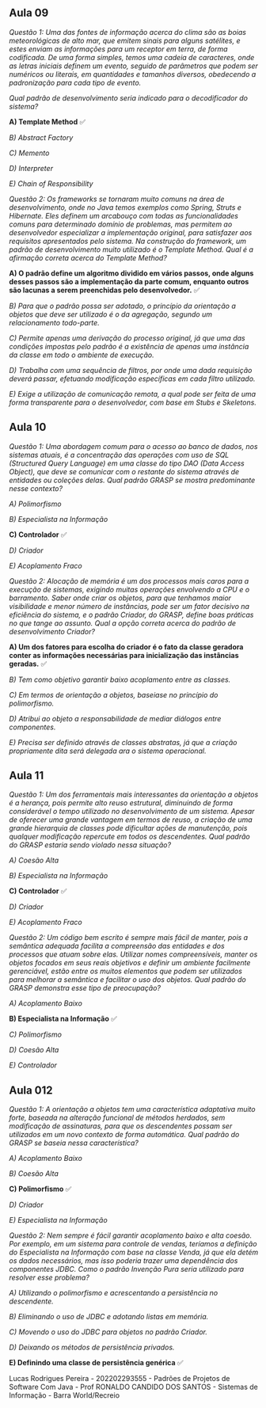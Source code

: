                                   
## **Aula 09**

*Questão 1: Uma das fontes de informação acerca do clima são as boias meteorológicas de alto 
mar, que emitem sinais para alguns satélites, e estes enviam as informações para um receptor 
em terra, de forma codificada. De uma forma simples, temos uma cadeia de caracteres, onde 
as letras iniciais definem um evento, seguido de parâmetros que podem ser numéricos ou 
literais, em quantidades e tamanhos diversos, obedecendo a padronização para cada tipo de 
evento.*

*Qual padrão de desenvolvimento seria indicado para o decodificador do sistema?*

**A) Template Method** ✅

*B) Abstract Factory*

*C) Memento*

*D) Interpreter*

*E) Chain of Responsibility*


*Questão 2: Os frameworks se tornaram muito comuns na área de desenvolvimento, onde no Java temos 
exemplos como Spring, Struts e Hibernate. Eles definem um arcabouço com todas as funcionalidades 
comuns para determinado domínio de problemas, mas permitem ao desenvolvedor especializar a 
implementação original, para satisfazer aos requisitos apresentados pelo sistema. Na construção do 
framework, um padrão de desenvolvimento muito utilizado é o Template Method.
Qual é a afirmação correta acerca do Template Method?*

**A) O padrão define um algoritmo dividido em vários passos, onde alguns desses passos são a implementação 
da parte comum, enquanto outros são lacunas a serem preenchidas pelo desenvolvedor.** ✅

*B) Para que o padrão possa ser adotado, o princípio da orientação a objetos que deve ser utilizado é o da 
agregação, segundo um relacionamento todo-parte.*

*C) Permite apenas uma derivação do processo original, já que uma das condições impostas pelo padrão é a 
existência de apenas uma instância da classe em todo o ambiente de execução.*

*D) Trabalha com uma sequência de filtros, por onde uma dada requisição deverá passar, efetuando 
modificação específicas em cada filtro utilizado.*

*E) Exige a utilização de comunicação remota, a qual pode ser feita de uma forma transparente para o 
desenvolvedor, com base em Stubs e Skeletons.*


## **Aula 10**

*Questão 1: Uma abordagem comum para o acesso ao banco de dados, nos sistemas atuais, é a
concentração das operações com uso de SQL (Structured Query Language) em uma classe do
tipo DAO (Data Access Object), que deve se comunicar com o restante do sistema através de
entidades ou coleções delas.
Qual padrão GRASP se mostra predominante nesse contexto?*

*A) Polimorfismo*

*B) Especialista na Informação*

**C) Controlador** ✅

*D) Criador*

*E) Acoplamento Fraco*


*Questão 2: Alocação de memória é um dos processos mais caros para a execução de sistemas, exigindo
muitas operações envolvendo a CPU e o barramento. Saber onde criar os objetos, para que tenhamos
maior visibilidade e menor número de instâncias, pode ser um fator decisivo na eficiência do sistema, e
o padrão Criador, do GRASP, define boas práticas no que tange ao assunto.
Qual a opção correta acerca do padrão de desenvolvimento Criador?*

**A) Um dos fatores para escolha do criador é o fato da classe geradora conter as informações
necessárias para inicialização das instâncias geradas.** ✅

*B) Tem como objetivo garantir baixo acoplamento entre as classes.*

*C) Em termos de orientação a objetos, baseiase no princípio do polimorfismo.*

*D) Atribui ao objeto a responsabilidade de mediar diálogos entre componentes.*

*E) Precisa ser definido através de classes abstratas, já que a criação propriamente dita será delegada
ara o sistema operacional.*


## **Aula 11**

*Questão 1: Um dos ferramentais mais interessantes da orientação a objetos é a herança, pois
permite alto reuso estrutural, diminuindo de forma considerável o tempo utilizado no
desenvolvimento de um sistema. Apesar de oferecer uma grande vantagem em termos de reuso,
a criação de uma grande hierarquia de classes pode dificultar ações de manutenção, pois
qualquer modificação repercute em todos os descendentes.
Qual padrão do GRASP estaria sendo violado nessa situação?*

*A) Coesão Alta*

*B) Especialista na Informação*

**C) Controlador** ✅

*D) Criador*

*E) Acoplamento Fraco*

*Questão 2: Um código bem escrito é sempre mais fácil de manter, pois a semântica adequada facilita a
compreensão das entidades e dos processos que atuam sobre elas. Utilizar nomes compreensíveis,
manter os objetos focados em seus reais objetivos e definir um ambiente facilmente gerenciável, estão
entre os muitos elementos que podem ser utilizados para melhorar a semântica e facilitar o uso dos
objetos.
Qual padrão do GRASP demonstra esse tipo de preocupação?*

*A) Acoplamento Baixo*

**B) Especialista na Informação** ✅

*C) Polimorfismo*

*D) Coesão Alta*

*E) Controlador*


## **Aula 012**

*Questão 1: A orientação a objetos tem uma característica adaptativa muito forte, baseada na
alteração funcional de métodos herdados, sem modificação de assinaturas, para que os
descendentes possam ser utilizados em um novo contexto de forma automática.
Qual padrão do GRASP se baseia nessa característica?*

*A) Acoplamento Baixo*

*B) Coesão Alta*

**C) Polimorfismo** ✅

*D) Criador*

*E) Especialista na Informação*

*Questão 2: Nem sempre é fácil garantir acoplamento baixo e alta coesão. Por exemplo, em um
sistema para controle de vendas, teríamos a definição do Especialista na Informação com base na
classe Venda, já que ela detém os dados necessários, mas isso poderia trazer uma dependência
dos componentes JDBC.
Como o padrão Invenção Pura seria utilizado para resolver esse problema?*

*A) Utilizando o polimorfismo e acrescentando a persistência no descendente.*

*B) Eliminando o uso de JDBC e adotando listas em memória.*

*C) Movendo o uso do JDBC para objetos no padrão Criador.*

*D) Deixando os métodos de persistência privados.*

**E) Definindo uma classe de persistência genérica** ✅




Lucas Rodrigues Pereira - 202202293555 - Padrões de Projetos de Software Com Java - Prof RONALDO CANDIDO DOS SANTOS - Sistemas de Informação - Barra World/Recreio

